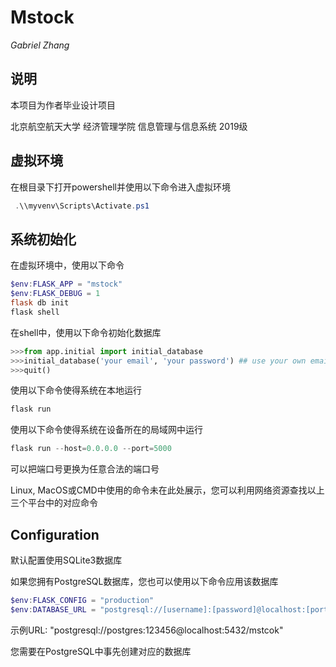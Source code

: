 # Mstock

*Gabriel Zhang*

## 说明

本项目为作者毕业设计项目

北京航空航天大学 经济管理学院 信息管理与信息系统 2019级

## 虚拟环境

在根目录下打开powershell并使用以下命令进入虚拟环境

```powershell
 .\\myvenv\Scripts\Activate.ps1
```

## 系统初始化

在虚拟环境中，使用以下命令

```powershell
$env:FLASK_APP = "mstock"
$env:FLASK_DEBUG = 1
flask db init
flask shell
```

在shell中，使用以下命令初始化数据库

```python
>>>from app.initial import initial_database
>>>initial_database('your email', 'your password') ## use your own email address to create an administrator account
>>>quit()
```

使用以下命令使得系统在本地运行

```powershell
flask run
```

使用以下命令使得系统在设备所在的局域网中运行

```powershell
flask run --host=0.0.0.0 --port=5000
```

可以把端口号更换为任意合法的端口号

Linux, MacOS或CMD中使用的命令未在此处展示，您可以利用网络资源查找以上三个平台中的对应命令

## Configuration

默认配置使用SQLite3数据库

如果您拥有PostgreSQL数据库，您也可以使用以下命令应用该数据库

```powershell
$env:FLASK_CONFIG = "production"
$env:DATABASE_URL = "postgresql://[username]:[password]@localhost:[portnumber]/[databasename]"
```

示例URL: "postgresql://postgres:123456@localhost:5432/mstcok"

您需要在PostgreSQL中事先创建对应的数据库
